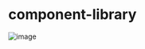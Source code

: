 # component-library

![image](https://github.com/user-attachments/assets/f3a329da-fb42-4d98-bbb9-220e9386eb47)

